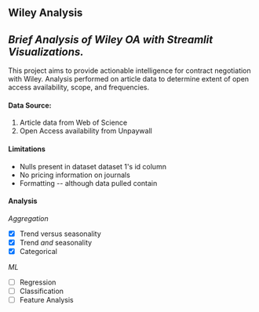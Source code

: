 ## Wiley Analysis
*Brief Analysis of Wiley OA with Streamlit Visualizations.*
---

This project aims to provide actionable intelligence for contract negotiation with Wiley. Analysis performed on article data to determine extent of open access availability, scope, and frequencies.

#### Data Source:
1. Article data from Web of Science
2. Open Access availability from Unpaywall

#### Limitations
* Nulls present in dataset dataset 1's id column
* No pricing information on journals
* Formatting -- although data pulled contain 

#### Analysis
*Aggregation*
* [x] Trend versus seasonality
* [x] Trend *and* seasonality
* [x] Categorical

*ML*
* [ ]  Regression
* [ ]  Classification
* [ ]  Feature Analysis
